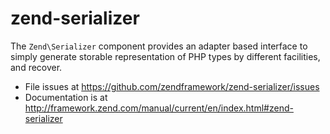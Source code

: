 # zend-serializer

The `Zend\Serializer` component provides an adapter based interface to simply
generate storable representation of PHP types by different facilities, and
recover.


- File issues at https://github.com/zendframework/zend-serializer/issues
- Documentation is at http://framework.zend.com/manual/current/en/index.html#zend-serializer
